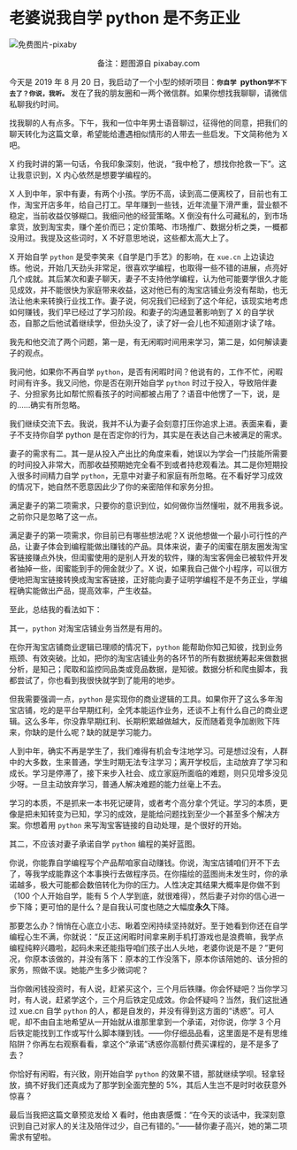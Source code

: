 # 老婆说我自学 python 是不务正业


![免费图片-pixaby](https://user-gold-cdn.xitu.io/2019/8/20/16caf3c4ba593761?w=960&h=639&f=jpeg&s=157103)

<center>备注：题图源自 pixabay.com</center>

今天是 2019 年 8 月 20 日，我启动了一个小型的倾听项目：**`你自学 `python` 学不下去了？你说，我听。 `** 发在了我的朋友圈和一两个微信群。如果你想找我聊聊，请微信私聊我约时间。

找我聊的人有点多。下午，我和一位中年男士语音聊过，征得他的同意，把我们的聊天转化为这篇文章，希望能给遭遇相似情形的人带去一些启发。下文简称他为 X 吧。

X 约我时讲的第一句话，令我印象深刻，他说，“我中枪了，想找你抢救一下”。这让我意识到，X 内心依然是想要学编程的。

X 人到中年，家中有妻，有两个小孩。学历不高，读到高二便离校了，目前也有工作，淘宝开店多年，给自己打工。早年赚到一些钱，近年流量下滑严重，营业额不稳定，当前收益仅够糊口。我细问他的经营策略。X 倒没有什么可藏私的，到市场拿货，放到淘宝卖，赚个差价而已；定价策略、市场推广、数据分析之类，一概都没用过。我提及这些词时，X 不好意思地说，这些都太高大上了。

X 开始自学 `python` 是受李笑来《自学是门手艺》的影响，在 `xue.cn` 上边读边练。他说，开始几天劲头非常足，很喜欢学编程，也取得一些不错的进展，点亮好几个成就。其后某次和妻子聊天，妻子不支持他学编程，认为他可能要学很久才能见成效，并不能很快为家庭带来收益，这对他已有的淘宝店铺业务没有帮助，也无法让他未来转换行业找工作。妻子说，何况我们已经到了这个年纪，该现实地考虑如何赚钱，我们早已经过了学习阶段。和妻子的沟通显著影响到了 X 的自学状态，自那之后他试着继续学，但劲头没了，读了好一会儿也不知道刚才读了啥。

我先和他交流了两个问题，第一是，有无闲暇时间用来学习，第二是，如何解读妻子的观点。

我问他，如果你不再自学 `python`，是否有闲暇时间？他说有的，工作不忙，闲暇时间有许多。我又问他，你是否在刚开始自学 `python` 时过于投入，导致陪伴妻子、分担家务比如帮忙照看孩子的时间都被占用了？语音中他愣了一下，说，是的……确实有所忽略。

我们继续交流下去。我说，我并不认为妻子会刻意打压你追求上进。表面来看，妻子不支持你自学 python 是在否定你的行为，其实是在表达自己未被满足的需求。

妻子的需求有二。其一是从投入产出比的角度来看，她误以为学会一门技能所需要的时间投入非常大，而那收益预期她完全看不到或者持悲观看法。其二是你短期投入很多时间精力自学 `python`，无意中对妻子和家庭有所忽略。在不看好学习成效的情况下，她自然不愿意因此少了你的亲密陪伴和家务分担。

满足妻子的第二项需求，只要你的意识到位，如何做你当然懂啦，就不用我多说。之前你只是忽略了这一点。

满足妻子的第一项需求，你目前已有哪些想法呢？X 说他想做一个最小可行性的产品，让妻子体会到编程能做出赚钱的产品。具体来说，妻子的闺蜜在朋友圈发淘宝客链接赚点外快，但闺蜜使用的是别人开发的软件，赚的淘宝客佣金已被软件开发者抽掉一些，闺蜜能到手的佣金就少了。X 说，如果我自己做个小程序，可以很方便地把淘宝链接转换成淘宝客链接，正好能向妻子证明学编程不是不务正业，学编程确实能做出产品，提高效率，产生收益。

至此，总结我的看法如下：

其一，`python` 对淘宝店铺业务当然是有用的。

在你开淘宝店铺商业逻辑已理顺的情况下，`python` 能帮助你知己知彼，找到业务瓶颈、有效突破。比如，把你的淘宝店铺业务的各环节的所有数据统筹起来做数据分析，是知己；爬取和监控同品类或竞品数据，是知彼。数据分析和爬虫脚本，我都尝试了，你也看到我很快就学到了能用的地步。

但我需要强调一点，`python` 是实现你的商业逻辑的工具。如果你开了这么多年淘宝店铺，吃的是平台早期红利，全凭本能运作业务，还谈不上有什么自己的商业逻辑。这么多年，你没靠早期红利、长期积累越做越大，反而随着竞争加剧败下阵来，你缺的是什么呢？缺的就是学习能力。

人到中年，确实不再是学生了，我们难得有机会专注地学习。可是想过没有，人群中的大多数，生来普通，学生时期无法专注学习；离开学校后，主动放弃了学习和成长。学习是停滞了，接下来步入社会、成立家庭所面临的难题，则只见增多没见少呀。一旦主动放弃学习，普通人解决难题的能力丝毫上不去。

学习的本质，不是抓来一本书死记硬背，或者考个高分拿个凭证。学习的本质，更像是把未知转变为已知，学习的成效，是能给问题找到至少一个甚至多个解决方案。你想着用 `python` 来写淘宝客链接的自动处理，是个很好的开始。

其二，不应该对妻子承诺自学 `python` 编程的美好蓝图。

你说，你能靠自学编程写个产品帮咱家自动赚钱。你说，淘宝店铺咱们开不下去了，等我学成能靠这个本事换行去做程序员。在你描绘的蓝图尚未发生时，你的承诺越多，极大可能都会数倍转化为你的压力。人性决定其结果大概率是你做不到（100 个人开始自学，能有 5 个人学到底，就很难得），然后妻子对你的信心进一步下降；更可怕的是什么？是自我认可度也随之大幅度**永久**下降。

那要怎么办？悄悄在心底立小志、瞅着空闲持续坚持就好。至于她看到你还在自学编程心生不满，你就说：“反正这闲暇时间拿来刷手机打游戏也是浪费嘛，我学点编程纯粹兴趣啦，起码未来还能指导咱们孩子出人头地，老婆你说是不是？”更何况，你原本该做的，并没有落下：原本的工作没落下，原本你该陪她的、该分担的家务，照做不误。她能产生多少微词呢？

当你做闲钱投资时，有人说，赶紧买这个，三个月后铁赚。你会怀疑吧？当你学习时，有人说，赶紧学这个，三个月后铁定见成效。你会怀疑吗？当然，我们这批通过 xue.cn 自学 `python` 的人，都是自发的，并没有得到这方面的“诱惑”。可人呢，却不由自主地希望从一开始就从谁那里拿到一个承诺，对你说，你学 3 个月后铁定能找到工作或写什么脚本赚到钱。——你仔细品品看，这里面是不是有思维陷阱？你再左右观察看看，拿这个“承诺”诱惑你高额付费买课程的，是不是多了去？

你恰好有闲暇，有兴致，刚开始自学 `python` 的效果不错，那就继续学呗。轻拿轻放，搞不好我们还真成为了那学到全面完整的 5%，其后人生岂不是时时收获意外惊喜？

最后当我把这篇文章预览发给 X 看时，他由衷感慨：“在今天的谈话中，我深刻意识到自己对家人的关注及陪伴过少，自己有错的。”——替你妻子高兴，她的第二项需求有望啦。

